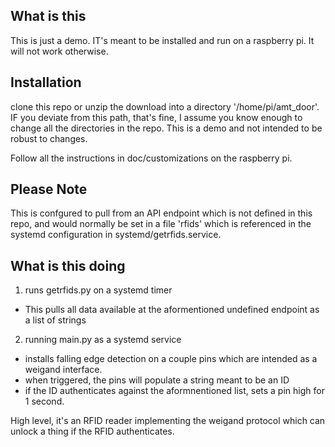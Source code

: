 ## What is this
This is just a demo.  IT's meant to be installed and run on a raspberry pi.  It will not work otherwise.

## Installation
clone this repo or unzip the download into a directory '/home/pi/amt_door'.  IF you deviate from this path, that's fine, I assume you know enough to change all the directories in the repo.  This is a demo and not intended to be robust to changes.

Follow all the instructions in doc/customizations on the raspberry pi.

## Please Note
This is confgured to pull from an API endpoint which is not defined in this repo, and would normally be set in a file 'rfids' which is referenced in the systemd configuration in systemd/getrfids.service.

## What is this doing
1) runs getrfids.py on a systemd timer
- This pulls all data available at the aformentioned undefined endpoint as a list of strings

2) running main.py as a systemd service
- installs falling edge detection on a couple pins which are intended as a weigand interface. 
- when triggered, the pins will populate a string meant to be an ID
- if the ID authenticates against the aformnentioned list, sets a pin high for 1 second.

High level, it's an RFID reader implementing the weigand protocol which can unlock a thing if the RFID authenticates.
